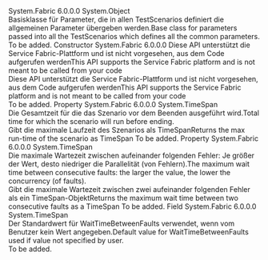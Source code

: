 <Type Name="TestScenarioParameters" FullName="System.Fabric.Testability.Scenario.TestScenarioParameters">
  <TypeSignature Language="C#" Value="public abstract class TestScenarioParameters" />
  <TypeSignature Language="ILAsm" Value=".class public auto ansi abstract serializable beforefieldinit TestScenarioParameters extends System.Object" />
  <TypeSignature Language="DocId" Value="T:System.Fabric.Testability.Scenario.TestScenarioParameters" />
  <TypeSignature Language="VB.NET" Value="Public MustInherit Class TestScenarioParameters" />
  <TypeSignature Language="F#" Value="type TestScenarioParameters = class" />
  <AssemblyInfo>
    <AssemblyName>System.Fabric</AssemblyName>
    <AssemblyVersion>6.0.0.0</AssemblyVersion>
  </AssemblyInfo>
  <Base>
    <BaseTypeName>System.Object</BaseTypeName>
  </Base>
  <Interfaces />
  <Docs>
    <summary>
            <span data-ttu-id="b5f69-101">Basisklasse für Parameter, die in allen TestScenarios definiert die allgemeinen Parameter übergeben werden.</span><span class="sxs-lookup"><span data-stu-id="b5f69-101">Base class for parameters passed into all the TestScenarios which defines all the common parameters.</span></span>
            </summary>
    <remarks>To be added.</remarks>
  </Docs>
  <Members>
    <Member MemberName=".ctor">
      <MemberSignature Language="C#" Value="protected internal TestScenarioParameters (TimeSpan timetoRun);" />
      <MemberSignature Language="ILAsm" Value=".method familyorassemblyhidebysig specialname rtspecialname instance void .ctor(valuetype System.TimeSpan timetoRun) cil managed" />
      <MemberSignature Language="DocId" Value="M:System.Fabric.Testability.Scenario.TestScenarioParameters.#ctor(System.TimeSpan)" />
      <MemberSignature Language="VB.NET" Value="Protected Friend Sub New (timetoRun As TimeSpan)" />
      <MemberSignature Language="F#" Value="new System.Fabric.Testability.Scenario.TestScenarioParameters : TimeSpan -&gt; System.Fabric.Testability.Scenario.TestScenarioParameters" Usage="new System.Fabric.Testability.Scenario.TestScenarioParameters timetoRun" />
      <MemberType>Constructor</MemberType>
      <AssemblyInfo>
        <AssemblyName>System.Fabric</AssemblyName>
        <AssemblyVersion>6.0.0.0</AssemblyVersion>
      </AssemblyInfo>
      <Parameters>
        <Parameter Name="timetoRun" Type="System.TimeSpan" />
      </Parameters>
      <Docs>
        <param name="timetoRun"><span data-ttu-id="b5f69-102">Diese API unterstützt die Service Fabric-Plattform und ist nicht vorgesehen, aus dem Code aufgerufen werden</span><span class="sxs-lookup"><span data-stu-id="b5f69-102">This API supports the Service Fabric platform and is not meant to be called from your code</span></span></param>
        <summary>
            <span data-ttu-id="b5f69-103">Diese API unterstützt die Service Fabric-Plattform und ist nicht vorgesehen, aus dem Code aufgerufen werden</span><span class="sxs-lookup"><span data-stu-id="b5f69-103">This API supports the Service Fabric platform and is not meant to be called from your code</span></span>
            </summary>
        <remarks>To be added.</remarks>
      </Docs>
    </Member>
    <Member MemberName="TimeToRun">
      <MemberSignature Language="C#" Value="public TimeSpan TimeToRun { get; }" />
      <MemberSignature Language="ILAsm" Value=".property instance valuetype System.TimeSpan TimeToRun" />
      <MemberSignature Language="DocId" Value="P:System.Fabric.Testability.Scenario.TestScenarioParameters.TimeToRun" />
      <MemberSignature Language="VB.NET" Value="Public ReadOnly Property TimeToRun As TimeSpan" />
      <MemberSignature Language="F#" Value="member this.TimeToRun : TimeSpan" Usage="System.Fabric.Testability.Scenario.TestScenarioParameters.TimeToRun" />
      <MemberType>Property</MemberType>
      <AssemblyInfo>
        <AssemblyName>System.Fabric</AssemblyName>
        <AssemblyVersion>6.0.0.0</AssemblyVersion>
      </AssemblyInfo>
      <ReturnValue>
        <ReturnType>System.TimeSpan</ReturnType>
      </ReturnValue>
      <Docs>
        <summary>
            <span data-ttu-id="b5f69-104">Die Gesamtzeit für die das Szenario vor dem Beenden ausgeführt wird.</span><span class="sxs-lookup"><span data-stu-id="b5f69-104">Total time for which the scenario will run before ending.</span></span>
            </summary>
        <value>
            <span data-ttu-id="b5f69-105">Gibt die maximale Laufzeit des Szenarios als TimeSpan</span><span class="sxs-lookup"><span data-stu-id="b5f69-105">Returns the max run-time of the scenario as TimeSpan</span></span>
            </value>
        <remarks>To be added.</remarks>
      </Docs>
    </Member>
    <Member MemberName="WaitTimeBetweenFaults">
      <MemberSignature Language="C#" Value="public TimeSpan WaitTimeBetweenFaults { get; set; }" />
      <MemberSignature Language="ILAsm" Value=".property instance valuetype System.TimeSpan WaitTimeBetweenFaults" />
      <MemberSignature Language="DocId" Value="P:System.Fabric.Testability.Scenario.TestScenarioParameters.WaitTimeBetweenFaults" />
      <MemberSignature Language="VB.NET" Value="Public Property WaitTimeBetweenFaults As TimeSpan" />
      <MemberSignature Language="F#" Value="member this.WaitTimeBetweenFaults : TimeSpan with get, set" Usage="System.Fabric.Testability.Scenario.TestScenarioParameters.WaitTimeBetweenFaults" />
      <MemberType>Property</MemberType>
      <AssemblyInfo>
        <AssemblyName>System.Fabric</AssemblyName>
        <AssemblyVersion>6.0.0.0</AssemblyVersion>
      </AssemblyInfo>
      <ReturnValue>
        <ReturnType>System.TimeSpan</ReturnType>
      </ReturnValue>
      <Docs>
        <summary>
            <span data-ttu-id="b5f69-106">Die maximale Wartezeit zwischen aufeinander folgenden Fehler: Je größer der Wert, desto niedriger die Parallelität (von Fehlern).</span><span class="sxs-lookup"><span data-stu-id="b5f69-106">The maximum wait time between consecutive faults: the larger the value, the lower the concurrency (of faults).</span></span>
            </summary>
        <value>
            <span data-ttu-id="b5f69-107">Gibt die maximale Wartezeit zwischen zwei aufeinander folgenden Fehler als ein TimeSpan-Objekt</span><span class="sxs-lookup"><span data-stu-id="b5f69-107">Returns the maximum wait time between two consecutive faults as a TimeSpan</span></span>
            </value>
        <remarks>To be added.</remarks>
      </Docs>
    </Member>
    <Member MemberName="WaitTimeBetweenFaultsDefault">
      <MemberSignature Language="C#" Value="public static readonly TimeSpan WaitTimeBetweenFaultsDefault;" />
      <MemberSignature Language="ILAsm" Value=".field public static initonly valuetype System.TimeSpan WaitTimeBetweenFaultsDefault" />
      <MemberSignature Language="DocId" Value="F:System.Fabric.Testability.Scenario.TestScenarioParameters.WaitTimeBetweenFaultsDefault" />
      <MemberSignature Language="VB.NET" Value="Public Shared ReadOnly WaitTimeBetweenFaultsDefault As TimeSpan " />
      <MemberSignature Language="F#" Value=" staticval mutable WaitTimeBetweenFaultsDefault : TimeSpan" Usage="System.Fabric.Testability.Scenario.TestScenarioParameters.WaitTimeBetweenFaultsDefault" />
      <MemberType>Field</MemberType>
      <AssemblyInfo>
        <AssemblyName>System.Fabric</AssemblyName>
        <AssemblyVersion>6.0.0.0</AssemblyVersion>
      </AssemblyInfo>
      <ReturnValue>
        <ReturnType>System.TimeSpan</ReturnType>
      </ReturnValue>
      <Docs>
        <summary>
            <span data-ttu-id="b5f69-108">Der Standardwert für WaitTimeBetweenFaults verwendet, wenn vom Benutzer kein Wert angegeben.</span><span class="sxs-lookup"><span data-stu-id="b5f69-108">Default value for WaitTimeBetweenFaults used if value not specified by user.</span></span>
            </summary>
        <remarks>To be added.</remarks>
      </Docs>
    </Member>
  </Members>
</Type>